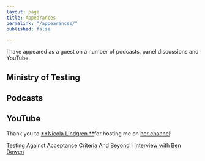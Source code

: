 ```yaml
---
layout: page
title: Appearances
permalink: "/appearances/"
published: false

---
```

I have appeared as a guest on a number of podcasts, panel discussions and YouTube.

## Ministry of Testing

## Podcasts

## YouTube

Thank you to [**Nicola Lindgren **](https://twitter.com/NicolaLindgren "Nicola on Twitter")for hosting me on [her channel](https://www.youtube.com/c/NicolaLindgren "Nicola's YouTube channel")!

[Testing Against Acceptance Criteria And Beyond | Interview with Ben Dowen](https://youtu.be/OKCQHOkve-E "YouTube video")